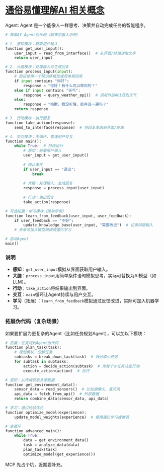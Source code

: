 # [通俗易懂理解AI 相关概念](https://github.com/sunyuan686/blog/issues/25)


Agent: Agent 是一个能像人一样思考、决策并自动完成任务的智能程序。



```python
# 简单AI Agent伪代码（聊天机器人示例）

# 1. 感知模块：获取用户输入
function get_user_input():
    user_input = read_from_interface()  # 从界面/终端读取文字
    return user_input

# 2. 大脑模块：处理输入并生成回复
function process_input(input):
    # 假设使用一个预训练模型或简单规则库
    if input contains "你好":
        response = "你好！有什么可以帮你的？"
    else if input contains "天气":
        response = query_weather_api()  # 调用外部API获取天气
    else:
        response = "抱歉，我没听懂，能再说一遍吗？"
    return response

# 3. 行动模块：执行回复
function take_action(response):
    send_to_interface(response)  # 将回复发送到界面/终端

# 4. 交互模块：主循环，管理用户交互
function main():
    while True:  # 持续运行
        # 感知：获取用户输入
        user_input = get_user_input()
        
        # 停止条件
        if user_input == "退出":
            break
            
        # 大脑：处理输入，生成回复
        response = process_input(user_input)
        
        # 行动：输出回复
        take_action(response)

# 可选拓展：学习模块（简单示例）
function learn_from_feedback(user_input, user_feedback):
    if user_feedback == "不好":
        update_knowledge_base(user_input, "需要改进")  # 记录问题输入
    # 未来可加入模型微调或强化学习

# 启动Agent
main()
```

### 说明
- **感知**：`get_user_input`模拟从界面获取用户输入。  
- **大脑**：`process_input`用简单条件语句模拟思考，实际可替换为AI模型（如LLM）。  
- **行动**：`take_action`将结果输出到界面。  
- **交互**：`main`循环让Agent持续与用户交互。  
- **学习**（拓展）：`learn_from_feedback`模拟通过反馈改进，实际可加入机器学习。  

### 拓展伪代码（复杂场景）
如果要扩展为更复杂的Agent（比如任务规划Agent），可以加以下模块：

```python
# 拓展：任务规划Agent伪代码
function plan_task(task):
    # 规划模块：分解任务
    subtasks = break_down_task(task)  # 拆分成小任务
    for subtask in subtasks:
        action = decide_action(subtask)  # 为每个小任务决定行动
        execute_action(action)  # 执行

# 感知：从环境获取多源数据
function get_environment_data():
    sensor_data = read_sensors()  # 比如摄像头、麦克风
    api_data = fetch_from_api()  # 外部数据
    return combine_data(sensor_data, api_data)

# 学习：通过经验优化
function optimize_model(experience):
    update_model_weights(experience)  # 使用强化学习或微调

# 主循环
function advanced_main():
    while True:
        data = get_environment_data()
        task = analyze_data(data)
        plan_task(task)
        optimize_model(get_experience())
```



MCP
先占个坑，近期要补充。